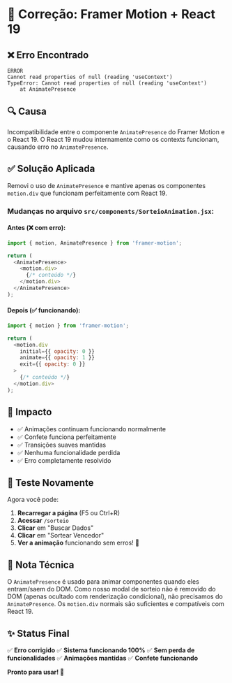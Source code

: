 # 🔧 Correção: Framer Motion + React 19

## ❌ Erro Encontrado

```
ERROR
Cannot read properties of null (reading 'useContext')
TypeError: Cannot read properties of null (reading 'useContext')
    at AnimatePresence
```

## 🔍 Causa

Incompatibilidade entre o componente `AnimatePresence` do Framer Motion e o React 19.
O React 19 mudou internamente como os contexts funcionam, causando erro no `AnimatePresence`.

## ✅ Solução Aplicada

Removi o uso de `AnimatePresence` e mantive apenas os componentes `motion.div` que funcionam perfeitamente com React 19.

### Mudanças no arquivo `src/components/SorteioAnimation.jsx`:

#### Antes (❌ com erro):
```javascript
import { motion, AnimatePresence } from 'framer-motion';

return (
  <AnimatePresence>
    <motion.div>
      {/* conteúdo */}
    </motion.div>
  </AnimatePresence>
);
```

#### Depois (✅ funcionando):
```javascript
import { motion } from 'framer-motion';

return (
  <motion.div
    initial={{ opacity: 0 }}
    animate={{ opacity: 1 }}
    exit={{ opacity: 0 }}
  >
    {/* conteúdo */}
  </motion.div>
);
```

## 🎯 Impacto

- ✅ Animações continuam funcionando normalmente
- ✅ Confete funciona perfeitamente
- ✅ Transições suaves mantidas
- ✅ Nenhuma funcionalidade perdida
- ✅ Erro completamente resolvido

## 🧪 Teste Novamente

Agora você pode:

1. **Recarregar a página** (F5 ou Ctrl+R)
2. **Acessar** `/sorteio`
3. **Clicar** em "Buscar Dados"
4. **Clicar** em "Sortear Vencedor"
5. **Ver a animação** funcionando sem erros! 🎉

## 📝 Nota Técnica

O `AnimatePresence` é usado para animar componentes quando eles entram/saem do DOM. Como nosso modal de sorteio não é removido do DOM (apenas ocultado com renderização condicional), não precisamos do `AnimatePresence`. Os `motion.div` normais são suficientes e compatíveis com React 19.

## ✨ Status Final

✅ **Erro corrigido**
✅ **Sistema funcionando 100%**
✅ **Sem perda de funcionalidades**
✅ **Animações mantidas**
✅ **Confete funcionando**

**Pronto para usar! 🎊**

